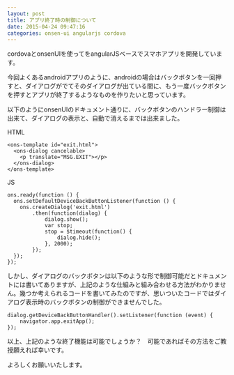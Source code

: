 ```yaml
---
layout: post
title: アプリ終了時の制御について
date: 2015-04-24 09:47:16
categories: onsen-ui angularjs cordova
---
```

<p>cordovaとonsenUIを使ってをangularJSベースでスマホアプリを開発しています。</p>

<p>今回よくあるandroidアプリのように、androidの場合はバックボタンを一回押すと、ダイアログがでてそのダイアログが出ている間に、もう一度バックボタンを押すとアプリが終了するようなものを作りたいと思っています。</p>

<p>以下のようにonsenUIのドキュメント通りに、バックボタンのハンドラー制御は出来て、ダイアログの表示と、自動で消えるまでは出来ました。</p>

<p>HTML</p>

<pre><code>&lt;ons-template id="exit.html"&gt;
  &lt;ons-dialog cancelable&gt;
    &lt;p translate="MSG.EXIT"&gt;&lt;/p&gt;
  &lt;/ons-dialog&gt;
&lt;/ons-template&gt;
</code></pre>

<p>JS</p>

<pre><code>ons.ready(function () {
  ons.setDefaultDeviceBackButtonListener(function () {
    ons.createDialog('exit.html')
        .then(function(dialog) {
            dialog.show();
            var stop;
            stop = $timeout(function() {
                dialog.hide();
            }, 2000);
        });  
  });                      
});
</code></pre>

<p>しかし、ダイアログのバックボタンは以下のような形で制御可能だとドキュメントには書いてありますが、上記のような仕組みと組み合わせる方法がわかりません。幾つか考えられるコードを書いてみたのですが、思いついたコードではダイアログ表示時のバックボタンの制御ができませんでした。</p>

<pre><code>dialog.getDeviceBackButtonHandler().setListener(function (event) {
    navigator.app.exitApp();
});
</code></pre>

<p>以上、上記のような終了機能は可能でしょうか？　可能であればその方法をご教授願えれば幸いです。</p>

<p>よろしくお願いいたします。</p>
